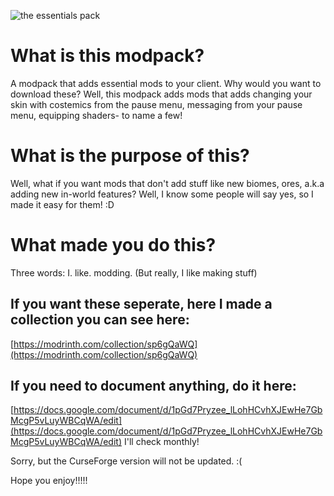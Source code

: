 ![the essentials pack](https://cdn.modrinth.com/data/cached_images/1d70ce1858249e28e1b9ce1ca58add9f50bbbbde.png)

# **What is this modpack?**

A modpack that adds essential mods to your client. Why would you want to download these? Well, this modpack adds mods that adds changing your skin with costemics from the pause menu, messaging from your pause menu, equipping shaders- to name a few!

# **What is the purpose of this?**

Well, what if you want mods that don't add stuff like new biomes, ores, a.k.a adding new in-world features? Well, I know some people will say yes, so I made it easy for them! :D

# **What made you do this?**

Three words: I. like. modding.
(But really, I like making stuff)

## **If you want these seperate, here I made a collection you can see here:**

[https://modrinth.com/collection/sp6gQaWQ](https://modrinth.com/collection/sp6gQaWQ)

## **If you need to document anything, do it here:**  
 [https://docs.google.com/document/d/1pGd7Pryzee_lLohHCvhXJEwHe7GbMcgP5vLuyWBCqWA/edit](https://docs.google.com/document/d/1pGd7Pryzee_lLohHCvhXJEwHe7GbMcgP5vLuyWBCqWA/edit)
I'll check monthly!

Sorry, but the CurseForge version will not be updated. :(

Hope you enjoy!!!!!
